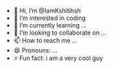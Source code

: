 - 👋 Hi, I’m @IamKshitihsh
- 👀 I’m interested in coding 
- 🌱 I’m currently learning ...
- 💞️ I’m looking to collaborate on ...
- 📫 How to reach me ...
- 😄 Pronouns: ...
- ⚡ Fun fact: i am a very cool guy

<!---
IamKshitihsh/IamKshitihsh is a ✨ special ✨ repository because its `README.md` (this file) appears on your GitHub profile.
You can click the Preview link to take a look at your changes.
--->
